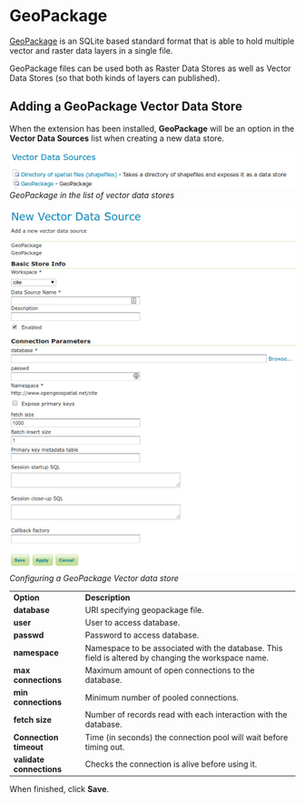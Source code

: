 # GeoPackage

[GeoPackage](http://www.geopackage.org) is an SQLite based standard format that is able to hold multiple vector and raster data layers in a single file.

GeoPackage files can be used both as Raster Data Stores as well as Vector Data Stores (so that both kinds of layers can published).

## Adding a GeoPackage Vector Data Store

When the extension has been installed, **GeoPackage** will be an option in the **Vector Data Sources** list when creating a new data store.

![](images/geopackagecreate.png)
*GeoPackage in the list of vector data stores*

![](images/geopackageconfigure.png)
*Configuring a GeoPackage Vector data store*

|                          |                                                                                                     |
|--------------------------|-----------------------------------------------------------------------------------------------------|
| **Option**               | **Description**                                                                                     |
| **database**             | URI specifying geopackage file.                                                                     |
| **user**                 | User to access database.                                                                            |
| **passwd**               | Password to access database.                                                                        |
| **namespace**            | Namespace to be associated with the database. This field is altered by changing the workspace name. |
| **max connections**      | Maximum amount of open connections to the database.                                                 |
| **min connections**      | Minimum number of pooled connections.                                                               |
| **fetch size**           | Number of records read with each interaction with the database.                                     |
| **Connection timeout**   | Time (in seconds) the connection pool will wait before timing out.                                  |
| **validate connections** | Checks the connection is alive before using it.                                                     |

When finished, click **Save**.
